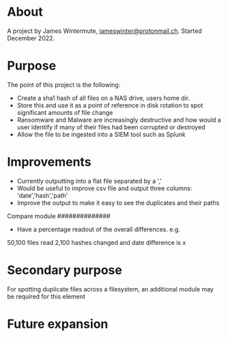 
About
=====
A project by James Wintermute, jameswinter@protonmail.ch. Started December 2022.

Purpose
=======
The point of this project is the following:

- Create a sha1 hash of all files on a NAS drive, users home dir.
- Store this and use it as a point of reference in disk rotation to spot significant amounts of file change
- Ransomware and Malware are increasingly destructive and how would a user identify if many of their files had been corrupted or destroyed
- Allow the file to be ingested into a SIEM tool such as Splunk

Improvements
============
- Currently outputting into a flat file separated by a ','
- Would be useful to improve csv file and output three columns: 'date','hash','path'
- Improve the output to make it easy to see the duplicates and their paths

Compare module
##############
- Have a percentage readout of the overall differences. e.g.

50,100 files read
2,100 hashes changed and date difference is x


Secondary purpose
=================
For spotting duplicate files across a filesystem, an additional module may be required for this element


Future expansion
================
